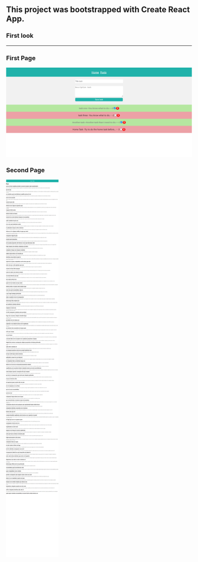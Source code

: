 ## This project was bootstrapped with Create React App.
### First look
___

### First Page

<img src="githubSrc/First-React-CRUD-1.png">

### Second Page

<img src="githubSrc/First-React-CRUD-2.png">
